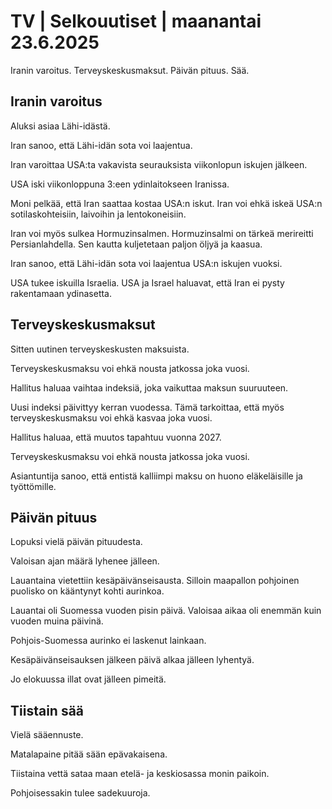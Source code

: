 # TV | Selkouutiset | maanantai 23.6.2025

Iranin varoitus. Terveyskeskusmaksut. Päivän pituus. Sää.

## Iranin varoitus

Aluksi asiaa Lähi-idästä.

Iran sanoo, että Lähi-idän sota voi laajentua.

Iran varoittaa USA:ta vakavista seurauksista viikonlopun iskujen jälkeen.

USA iski viikonloppuna 3:een ydinlaitokseen Iranissa.

Moni pelkää, että Iran saattaa kostaa USA:n iskut. Iran voi ehkä iskeä USA:n sotilaskohteisiin, laivoihin ja lentokoneisiin.

Iran voi myös sulkea Hormuzinsalmen. Hormuzinsalmi on tärkeä merireitti Persianlahdella. Sen kautta kuljetetaan paljon öljyä ja kaasua.

Iran sanoo, että Lähi-idän sota voi laajentua USA:n iskujen vuoksi.

USA tukee iskuilla Israelia. USA ja Israel haluavat, että Iran ei pysty rakentamaan ydinasetta.

## Terveyskeskusmaksut

Sitten uutinen terveyskeskusten maksuista.

Terveyskeskusmaksu voi ehkä nousta jatkossa joka vuosi.

Hallitus haluaa vaihtaa indeksiä, joka vaikuttaa maksun suuruuteen.

Uusi indeksi päivittyy kerran vuodessa. Tämä tarkoittaa, että myös terveyskeskusmaksu voi ehkä kasvaa joka vuosi.

Hallitus haluaa, että muutos tapahtuu vuonna 2027.

Terveyskeskusmaksu voi ehkä nousta jatkossa joka vuosi.

Asiantuntija sanoo, että entistä kalliimpi maksu on huono eläkeläisille ja työttömille.

## Päivän pituus

Lopuksi vielä päivän pituudesta.

Valoisan ajan määrä lyhenee jälleen.

Lauantaina vietettiin kesäpäivänseisausta. Silloin maapallon pohjoinen puolisko on kääntynyt kohti aurinkoa.

Lauantai oli Suomessa vuoden pisin päivä. Valoisaa aikaa oli enemmän kuin vuoden muina päivinä.

Pohjois-Suomessa aurinko ei laskenut lainkaan.

Kesäpäivänseisauksen jälkeen päivä alkaa jälleen lyhentyä.

Jo elokuussa illat ovat jälleen pimeitä.

## Tiistain sää

Vielä sääennuste.

Matalapaine pitää sään epävakaisena.

Tiistaina vettä sataa maan etelä- ja keskiosassa monin paikoin.

Pohjoisessakin tulee sadekuuroja.
